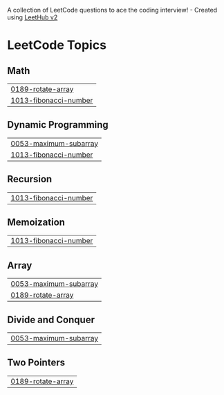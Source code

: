 A collection of LeetCode questions to ace the coding interview! - Created using [LeetHub v2](https://github.com/arunbhardwaj/LeetHub-2.0)
<!---LeetCode Topics Start-->
# LeetCode Topics
## Math
|  |
| ------- |
| [0189-rotate-array](https://github.com/amanpandey45/leetcode/tree/master/0189-rotate-array) |
| [1013-fibonacci-number](https://github.com/amanpandey45/leetcode/tree/master/1013-fibonacci-number) |
## Dynamic Programming
|  |
| ------- |
| [0053-maximum-subarray](https://github.com/amanpandey45/leetcode/tree/master/0053-maximum-subarray) |
| [1013-fibonacci-number](https://github.com/amanpandey45/leetcode/tree/master/1013-fibonacci-number) |
## Recursion
|  |
| ------- |
| [1013-fibonacci-number](https://github.com/amanpandey45/leetcode/tree/master/1013-fibonacci-number) |
## Memoization
|  |
| ------- |
| [1013-fibonacci-number](https://github.com/amanpandey45/leetcode/tree/master/1013-fibonacci-number) |
## Array
|  |
| ------- |
| [0053-maximum-subarray](https://github.com/amanpandey45/leetcode/tree/master/0053-maximum-subarray) |
| [0189-rotate-array](https://github.com/amanpandey45/leetcode/tree/master/0189-rotate-array) |
## Divide and Conquer
|  |
| ------- |
| [0053-maximum-subarray](https://github.com/amanpandey45/leetcode/tree/master/0053-maximum-subarray) |
## Two Pointers
|  |
| ------- |
| [0189-rotate-array](https://github.com/amanpandey45/leetcode/tree/master/0189-rotate-array) |
<!---LeetCode Topics End-->
